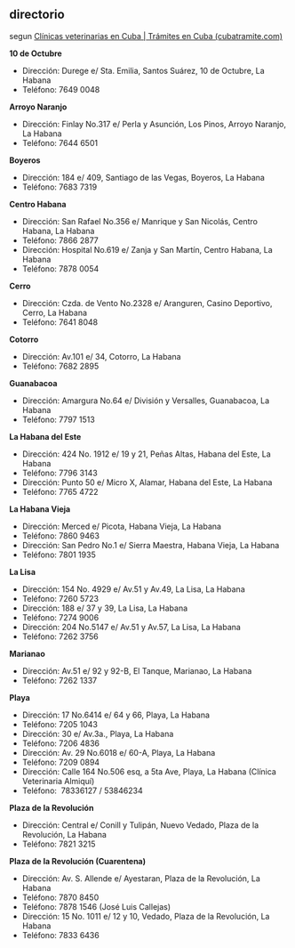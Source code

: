 
## directorio 

segun [Clínicas veterinarias en Cuba | Trámites en Cuba (cubatramite.com)](https://www.cubatramite.com/clinicas-veterinarias-en-cuba/#:~:text=10%20de%20Octubre%201.%20Direcci%C3%B3n:)


**10 de Octubre**

- Dirección: Durege e/ Sta. Emilia, Santos Suárez, 10 de Octubre, La Habana
- Teléfono: 7649 0048

**Arroyo Naranjo**

- Dirección: Finlay No.317 e/ Perla y Asunción, Los Pinos, Arroyo Naranjo, La Habana
- Teléfono: 7644 6501

**Boyeros**

- Dirección: 184 e/ 409, Santiago de las Vegas, Boyeros, La Habana
- Teléfono: 7683 7319

**Centro Habana**

- Dirección: San Rafael No.356 e/ Manrique y San Nicolás, Centro Habana, La Habana
- Teléfono: 7866 2877
- Dirección: Hospital No.619 e/ Zanja y San Martín, Centro Habana, La Habana
- Teléfono: 7878 0054

**Cerro**

- Dirección: Czda. de Vento No.2328 e/ Aranguren, Casino Deportivo, Cerro, La Habana
- Teléfono: 7641 8048

**Cotorro**

- Dirección: Av.101 e/ 34, Cotorro, La Habana
- Teléfono: 7682 2895

**Guanabacoa**

- Dirección: Amargura No.64 e/ División y Versalles, Guanabacoa, La Habana
- Teléfono: 7797 1513

**La Habana del Este**

- Dirección: 424 No. 1912 e/ 19 y 21, Peñas Altas, Habana del Este, La Habana
- Teléfono: 7796 3143
- Dirección: Punto 50 e/ Micro X, Alamar, Habana del Este, La Habana
- Teléfono: 7765 4722

**La Habana Vieja**

- Dirección: Merced e/ Picota, Habana Vieja, La Habana
- Teléfono: 7860 9463
- Dirección: San Pedro No.1 e/ Sierra Maestra, Habana Vieja, La Habana
- Teléfono: 7801 1935

**La Lisa**

- Dirección: 154 No. 4929 e/ Av.51 y Av.49, La Lisa, La Habana
- Teléfono: 7260 5723
- Dirección: 188 e/ 37 y 39, La Lisa, La Habana
- Teléfono: 7274 9006
- Dirección: 204 No.5147 e/ Av.51 y Av.57, La Lisa, La Habana
- Teléfono: 7262 3756

**Marianao**

- Dirección: Av.51 e/ 92 y 92-B, El Tanque, Marianao, La Habana
- Teléfono: 7262 1337

**Playa**

- Dirección: 17 No.6414 e/ 64 y 66, Playa, La Habana
- Teléfono: 7205 1043
- Dirección: 30 e/ Av.3a., Playa, La Habana
- Teléfono: 7206 4836
- Dirección: Av. 29 No.6018 e/ 60-A, Playa, La Habana
- Teléfono: 7209 0894
- Dirección: Calle 164 No.506 esq, a 5ta Ave, Playa, La Habana (Clínica Veterinaria Almiquí)
- Teléfono:  78336127 / 53846234

**Plaza de la Revolución**

- Dirección: Central e/ Conill y Tulipán, Nuevo Vedado, Plaza de la Revolución, La Habana
- Teléfono: 7821 3215

**Plaza de la Revolución (Cuarentena)**

- Dirección: Av. S. Allende e/ Ayestaran, Plaza de la Revolución, La Habana
- Teléfono: 7870 8450
- Teléfono: 7878 1546 (José Luis Callejas) 
- Dirección: 15 No. 1011 e/ 12 y 10, Vedado, Plaza de la Revolución, La Habana
- Teléfono: 7833 6436

